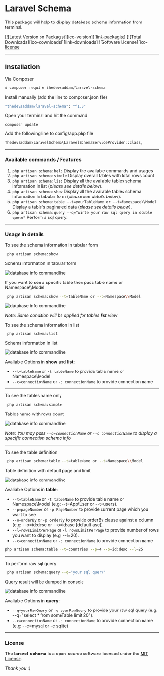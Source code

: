 Laravel Schema
===================


This package will help to display database schema information from terminal.

[![Latest Version on Packagist][ico-version]][link-packagist]
[![Total Downloads][ico-downloads]][link-downloads]
[![Software License][ico-license]](LICENSE.md)

----------

Installation
-------------
Via Composer

``` bash
$ composer require thedevsaddam/laravel-schema
```
Install manually (add the line to composer.json file)
``` bash
"thedevsaddam/laravel-schema": "^1.0"
```
Open your terminal and hit the command
```bash
composer update
```

Add the following line to config/app.php file

```bash
Thedevsaddam\LaravelSchema\LaravelSchemaServiceProvider::class,
```

<hr/>

### **Available commands / Features**
1. `php artisan schema:help` Display the available commands and usages
1. `php artisan schema:simple` Display overall tables with total rows count
1. `php artisan schema:list` Display all the available tables schema information in list (_please see details below_).
1. `php artisan schema:show` Display all the available tables schema information in tabular form (_please see details below_).
1. `php artisan schema:table --t=yourTableName or --t=Namespace\\Model` Display a table's paginated data (_please see details below_).
1. `php artisan schema:query --q="wirte your raw sql query in double quote"` Perform a sql query.

<hr/>

### **Usage in details**
To see the schema information in tabular form
```bash
 php artisan schema:show
```

Schema information in tabular form

![database info commandline](https://raw.githubusercontent.com/thedevsaddam/laravel-schema/master/screenshots/tabular.png)

If you want to see a specific table then pass table name or Namespace\\\Model
```bash
 php artisan schema:show --t=tableName or --t=Namespace\\Model
```

![database info commandline](https://raw.githubusercontent.com/thedevsaddam/laravel-schema/master/screenshots/tabular-single.png)


_Note: Same condition will be applied for tables **list** view_

To see the schema information in list
```bash
 php artisan schema:list
```

Schema information in list

![database info commandline](https://raw.githubusercontent.com/thedevsaddam/laravel-schema/master/screenshots/list.png)

Avaliable Options in **show** and **list**:

* `--t=tableName` or `-t tableName` to provide table name or Namespace\\Model
* `--c=connectionName` or `-c connectionName` to provide connection name

<hr/>

To see the tables name only
```bash
 php artisan schema:simple
```

Tables name with rows count

![database info commandline](https://raw.githubusercontent.com/thedevsaddam/laravel-schema/master/screenshots/simple.png)

_Note: You may pass `--c=connectionName` or `--c connectionName` to display a specific connection schema info_

<hr/>

To see the table definition
```bash
 php artisan schema:table --t=tableName or --t=Namespace\\Model
```

Table definition with default page and limit

![database info commandline](https://raw.githubusercontent.com/thedevsaddam/laravel-schema/master/screenshots/table-pagination.png)

Avaliable Options in **table**:

* `--t=tableName` or `-t tableName` to provide table name or Namespace\\Model (e.g: --t=App\\User or --t=users).
* `--p=pageNumber` or `-p PageNumber` to provide current page which you want to see
* `--o=orderBy` or `-p orderBy` to provide orderBy clause against a column (e.g: --o=id:desc or --o=id:asc [default asc]).
* `--l=rowsLimitPerPage` or `-l rowsLimitPerPage` to provide number of rows you want to display (e.g: --l=20).
* `--c=connectionName` or `-c connectionName` to provide connection name


```bash
php artisan schema:table --t=countries --p=4 --o=id:desc --l=25
```

<hr/>

To perform raw sql query
```bash
 php artisan schema:query --q="your sql query"
```

Query result will be dumped in console

![database info commandline](https://raw.githubusercontent.com/thedevsaddam/laravel-schema/master/screenshots/raw-query.png)

Avaliable Options in **query**:

* `--q=yourRawQuery` or `-q yourRawQuery` to provide your raw sql query (e.g: --q="select * from someTable limit 20").
* `--c=connectionName` or `-c connectionName` to provide connection name (e.g: --c=mysql or -c sqlite)

<hr/>

### **License**
The **laravel-schema** is a open-source software licensed under the [MIT License](LICENSE.md).

_Thank you :)_
